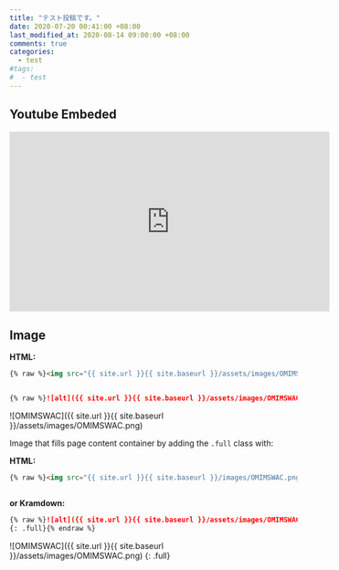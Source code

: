 ```yaml
---
title: "テスト投稿です。"
date: 2020-07-20 00:41:00 +08:00
last_modified_at: 2020-08-14 09:00:00 +08:00
comments: true
categories:
  - test
#tags:
#  - test
---
```


## Youtube Embeded
<iframe width="560" height="315" src="https://www.youtube.com/embed/IrlEdluxIOA" frameborder="0" allow="accelerometer; autoplay; encrypted-media; gyroscope; picture-in-picture" allowfullscreen></iframe>

## Image
**HTML:**

```html
{% raw %}<img src="{{ site.url }}{{ site.baseurl }}/assets/images/OMIMSWAC.png" alt="">{% endraw %}
```
<img src="{{ site.url }}{{ site.baseurl }}/assets/images/OMIMSWAC.png" alt="" class="full">
    
```markdown
{% raw %}![alt]({{ site.url }}{{ site.baseurl }}/assets/images/OMIMSWAC.png){% endraw %}
```
![OMIMSWAC]({{ site.url }}{{ site.baseurl }}/assets/images/OMIMSWAC.png)

Image that fills page content container by adding the `.full` class with:

**HTML:**

```html
{% raw %}<img src="{{ site.url }}{{ site.baseurl }}/images/OMIMSWAC.png" alt="" class="full">{% endraw %}
```
<img src="{{ site.url }}{{ site.baseurl }}/assets/images/OMIMSWAC.png" alt="" class="full">

**or Kramdown:**

```markdown
{% raw %}![alt]({{ site.url }}{{ site.baseurl }}/assets/images/OMIMSWAC.png)
{: .full}{% endraw %}
```

![OMIMSWAC]({{ site.url }}{{ site.baseurl }}/assets/images/OMIMSWAC.png)
{: .full}
